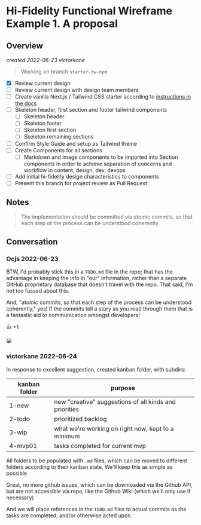 # Hi-Fidelity Functional Wireframe Example 1. A proposal

## Overview

_created 2022-06-23 victorkane_

> Working on branch `starter-tw-npm`.

- [x] Review current design
- [ ] Review current design with design team members
- [ ] Create vanilla Next.js / Tailwind CSS starter according to [instructions in the docs](https://tailwindcss.com/docs/guides/nextjs)
- [ ] Skeleton header, first section and footer tailwind components
  - [ ] Skeleton header
  - [ ] Skeleton footer
  - [ ] Skeleton first section
  - [ ] Skeleton remaining sections
- [ ] Confirm Style Guide and setup as Tailwind theme
- [ ] Create Components for all sections
  - [ ] Markdown and image components to be imported into Section components in order to achieve separation of concerns and workflow in content, design, dev, devops
- [ ] Add initial hi-fidelity design characteristics to components
- [ ] Present this branch for project review as Pull Request

## Notes

> The implementation should be committed via atomic commits, so that each step of the process can be understood coherently.

## Conversation

### Ocjs 2022-06-23

BTW, I'd probably stick this in a `TODO.md` file in the repo; that has the advantage in keeping the info in "our" information, rather than a separate GitHub proprietary database that doesn't travel with the repo. That said, I'm not too fussed about this.

And, "atomic commits, so that each step of the process can be understood coherently," yes! If the commits tell a story as you read through them that is a fantastic aid to communication amongst developers!

👍 +1

😀

### victorkane 2022-06-24

In response to excellent suggestion, created kanban folder, with subdirs:

| kanban folder | purpose                                                |
| ------------- | ------------------------------------------------------ |
| 1-new         | new "creative" suggestions of all kinds and priorities |
| 2-todo        | prioritized backlog                                    |
| 3-wip         | what we're working on right now, kept to a minimum     |
| 4-mvp01       | tasks completed for current mvp                        |

All folders to be populated with `.md` files, which can be moved to different folders according to their kanban state. We'll keep this as simple as possible.

Great, no more github issues, which can be downloaded via the Github API, but are not accessible via repo, like the Github Wiki (which we'll only use if necessary)

And we will place references in the `TODO.md` files to actual commits as the tasks are completed, and/or otherwise acted upon.
